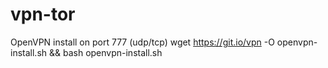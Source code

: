 # vpn-tor
OpenVPN install on port 777 (udp/tcp) 
wget https://git.io/vpn -O openvpn-install.sh && bash openvpn-install.sh


